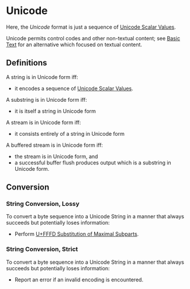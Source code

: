 # Unicode

Here, the *Unicode* format is just a sequence of [Unicode Scalar Values].

Unicode permits control codes and other non-textual content; see [Basic Text]
for an alternative which focused on textual content.

## Definitions

A string is in Unicode form iff:
 - it encodes a sequence of [Unicode Scalar Values].

A substring is in Unicode form iff:
 - it is itself a string in Unicode form

A stream is in Unicode form iff:
 - it consists entirely of a string in Unicode form

A buffered stream is in Unicode form iff:
 - the stream is in Unicode form, and
 - a successful buffer flush produces output which is a substring in Unicode
   form.

## Conversion

### String Conversion, Lossy

To convert a byte sequence into a Unicode String in a manner that always
succeeds but potentially loses information:
 - Perform [U+FFFD Substitution of Maximal Subparts].

### String Conversion, Strict

To convert a byte sequence into a Unicode String in a manner that always
succeeds but potentially loses information:
 - Report an error if an invalid encoding is encountered.

[Basic Text]: BasicText.md
[Unicode Scalar Values]: https://unicode.org/glossary/#unicode_scalar_value
[U+FFFD Substitution of Maximal Subparts]: https://www.unicode.org/versions/Unicode13.0.0/ch03.pdf#G66453
